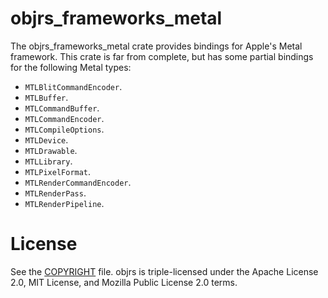 # objrs_frameworks_metal

The objrs_frameworks_metal crate provides bindings for Apple's Metal framework. This crate is far from complete, but has some partial bindings for the following Metal types:

- `MTLBlitCommandEncoder`.
- `MTLBuffer`.
- `MTLCommandBuffer`.
- `MTLCommandEncoder`.
- `MTLCompileOptions`.
- `MTLDevice`.
- `MTLDrawable`.
- `MTLLibrary`.
- `MTLPixelFormat`.
- `MTLRenderCommandEncoder`.
- `MTLRenderPass`.
- `MTLRenderPipeline`.

# License

See the [COPYRIGHT](COPYRIGHT) file. objrs is triple-licensed under the Apache License 2.0, MIT License, and Mozilla Public License 2.0 terms.
